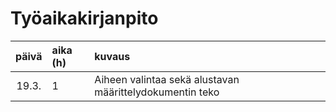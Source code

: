 # Työaikakirjanpito

|päivä    |aika (h)   |kuvaus   |
|:------: |:----------|:--------|
|19.3.    |1        |Aiheen valintaa sekä alustavan määrittelydokumentin teko|
